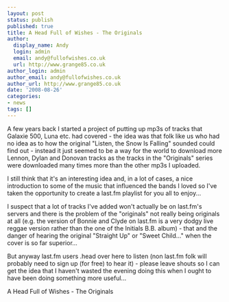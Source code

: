 ```yaml
---
layout: post
status: publish
published: true
title: A Head Full of Wishes - The Originals
author:
  display_name: Andy
  login: admin
  email: andy@fullofwishes.co.uk
  url: http://www.grange85.co.uk
author_login: admin
author_email: andy@fullofwishes.co.uk
author_url: http://www.grange85.co.uk
date: '2008-08-26'
categories:
- news
tags: []
---
```

<p>A few years back I started a project of putting up mp3s of tracks that Galaxie 500, Luna etc. had covered - the idea was that folk like us who had no idea as to how the original "Listen, the Snow Is Falling" sounded could find out - instead it just seemed to be a way for the world to download more Lennon, Dylan and Donovan tracks as the tracks in the "Originals" series were downloaded many times more than the other mp3s I uploaded.</p>
<p>I still think that it's an interesting idea and, in a lot of cases, a nice introduction to some of the music that influenced the bands I loved so I've taken the opportunity to create a last.fm playlist for you all to enjoy...</p>
<p>I suspect that a lot of tracks I've added won't actually be on last.fm's servers and there is the problem of the "originals" not really being originals at all (e.g. the version of Bonnie and Clyde on last.fm is a very dodgy live reggae version rather than the one of the Initials B.B. album) - that and the danger of hearing the original "Straight Up" or "Sweet Child..." when the cover is so far superior...</p>
<p>But anyway last.fm users .<span class="removed_link" title="http://www.last.fm/user/grange85/library/playlists/1xb8s_a_head_full_of_wishes_-_the_originals">head over here</span> to listen (non last.fm folk will probably need to sign up (for free) to  hear it) - please leave shouts so I can get the idea that I haven't wasted the evening doing this when I ought to have been doing something more useful...</p>
<p><span class="removed_link" title="http://www.last.fm/user/grange85/library/playlists/1xb8s_a_head_full_of_wishes_-_the_originals">A Head Full of Wishes - The Originals</span></p>
